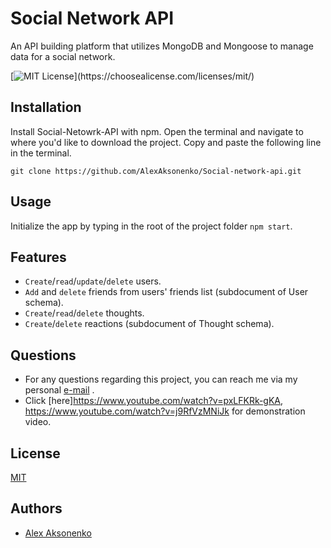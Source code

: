 
# Social Network API

An API building platform that utilizes MongoDB and Mongoose to manage data for a social network.



[![MIT License](https://img.shields.io/apm/l/atomic-design-ui.svg?)](https://choosealicense.com/licenses/mit/)



## Installation

Install Social-Netowrk-API with npm. Open the terminal and navigate to where you'd like to download the project.
Copy and paste the following line in the terminal.

```
git clone https://github.com/AlexAksonenko/Social-network-api.git
```
## Usage 
Initialize the app by typing in the root of the project folder ```npm start```.
    
## Features

- ```Create```/```read```/```update```/```delete``` users.
- ```Add``` and ```delete``` friends from users' friends list (subdocument of User schema).
- ```Create```/```read```/```delete``` thoughts.
- ```Create```/```delete``` reactions (subdocument of Thought schema).

## Questions
* For any questions regarding this project, you can reach me via my personal [e-mail](mailto:aksenenkos@gmail.com) .
* Click [here]https://www.youtube.com/watch?v=pxLFKRk-gKA, https://www.youtube.com/watch?v=j9RfVzMNiJk for demonstration video.
## License

[MIT](https://choosealicense.com/licenses/mit/)


## Authors

- [Alex Aksonenko](https://github.com/AlexAksonenko)